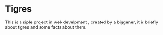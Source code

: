 # Tigres
This is a siple project in web develpment , created by a biggener, it is briefly about tigres and some facts about them.
